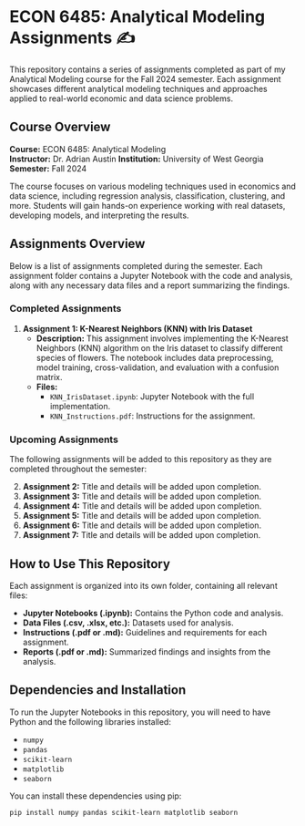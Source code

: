 # ECON 6485: Analytical Modeling Assignments ✍️

This repository contains a series of assignments completed as part of my Analytical Modeling course for the Fall 2024 semester. Each assignment showcases different analytical modeling techniques and approaches applied to real-world economic and data science problems.

## Course Overview

**Course:** ECON 6485: Analytical Modeling  
**Instructor:** Dr. Adrian Austin 
**Institution:** University of West Georgia 
**Semester:** Fall 2024

The course focuses on various modeling techniques used in economics and data science, including regression analysis, classification, clustering, and more. Students will gain hands-on experience working with real datasets, developing models, and interpreting the results.

## Assignments Overview

Below is a list of assignments completed during the semester. Each assignment folder contains a Jupyter Notebook with the code and analysis, along with any necessary data files and a report summarizing the findings.

### Completed Assignments

1. **Assignment 1: K-Nearest Neighbors (KNN) with Iris Dataset**
   - **Description:** This assignment involves implementing the K-Nearest Neighbors (KNN) algorithm on the Iris dataset to classify different species of flowers. The notebook includes data preprocessing, model training, cross-validation, and evaluation with a confusion matrix.
   - **Files:** 
     - `KNN_IrisDataset.ipynb`: Jupyter Notebook with the full implementation.
     - `KNN_Instructions.pdf`: Instructions for the assignment.

### Upcoming Assignments

The following assignments will be added to this repository as they are completed throughout the semester:

2. **Assignment 2:** Title and details will be added upon completion.
3. **Assignment 3:** Title and details will be added upon completion.
4. **Assignment 4:** Title and details will be added upon completion.
5. **Assignment 5:** Title and details will be added upon completion.
6. **Assignment 6:** Title and details will be added upon completion.
7. **Assignment 7:** Title and details will be added upon completion.

## How to Use This Repository

Each assignment is organized into its own folder, containing all relevant files:
- **Jupyter Notebooks (.ipynb):** Contains the Python code and analysis.
- **Data Files (.csv, .xlsx, etc.):** Datasets used for analysis.
- **Instructions (.pdf or .md):** Guidelines and requirements for each assignment.
- **Reports (.pdf or .md):** Summarized findings and insights from the analysis.

## Dependencies and Installation

To run the Jupyter Notebooks in this repository, you will need to have Python and the following libraries installed:

- `numpy`
- `pandas`
- `scikit-learn`
- `matplotlib`
- `seaborn`

You can install these dependencies using pip:

```bash
pip install numpy pandas scikit-learn matplotlib seaborn
```
